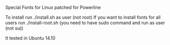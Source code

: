 Special Fonts for Linux patched for Powerline

To install run ./install.sh  as user (not root)
If you want to install fonts for all users run ./install-root.sh (you need to have sudo command and run as user (not su))

It tested in Ubuntu 14.10 
